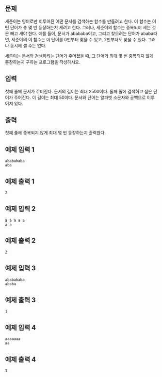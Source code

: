 ## 문제
세준이는 영어로만 이루어진 어떤 문서를 검색하는 함수를 만들려고 한다. 이 함수는 어떤 단어가 총 몇 번 등장하는지 세려고 한다. 그러나, 세준이의 함수는 중복되어 세는 것은 빼고 세야 한다. 예를 들어, 문서가 abababa이고, 그리고 찾으려는 단어가 ababa라면, 세준이의 이 함수는 이 단어를 0번부터 찾을 수 있고, 2번부터도 찾을 수 있다. 그러나 동시에 셀 수는 없다.

세준이는 문서와 검색하려는 단어가 주어졌을 때, 그 단어가 최대 몇 번 중복되지 않게 등장하는지 구하는 프로그램을 작성하시오.

## 입력
첫째 줄에 문서가 주어진다. 문서의 길이는 최대 2500이다. 둘째 줄에 검색하고 싶은 단어가 주어진다. 이 길이는 최대 50이다. 문서와 단어는 알파벳 소문자와 공백으로 이루어져 있다.

## 출력
첫째 줄에 중복되지 않게 최대 몇 번 등장하는지 출력한다.

## 예제 입력 1 
```
ababababa
aba
```
## 예제 출력 1 
```
2
```
## 예제 입력 2 
```
a a a a a
a a
```
## 예제 출력 2 
```
2
```
## 예제 입력 3 
```
ababababa
ababa
```
## 예제 출력 3 
```
1
```
## 예제 입력 4 
```
aaaaaaa
aa
```
## 예제 출력 4 
```
3
```